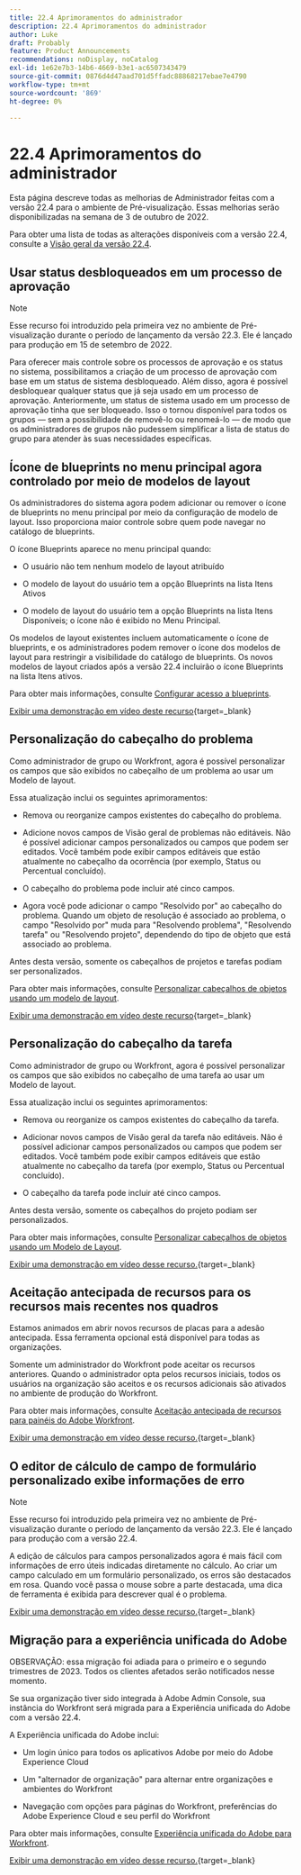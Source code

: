 ```yaml
---
title: 22.4 Aprimoramentos do administrador
description: 22.4 Aprimoramentos do administrador
author: Luke
draft: Probably
feature: Product Announcements
recommendations: noDisplay, noCatalog
exl-id: 1e62e7b3-14b6-4669-b3e1-ac6507343479
source-git-commit: 0876d4d47aad701d5ffadc88868217ebae7e4790
workflow-type: tm+mt
source-wordcount: '869'
ht-degree: 0%

---
```


# 22.4 Aprimoramentos do administrador

Esta página descreve todas as melhorias de Administrador feitas com a versão 22.4 para o ambiente de Pré-visualização. Essas melhorias serão disponibilizadas na semana de 3 de outubro de 2022.

Para obter uma lista de todas as alterações disponíveis com a versão 22.4, consulte a [Visão geral da versão 22.4](/help/quicksilver/product-announcements/product-releases/22.4-release-activity/22-4-release-overview.md).

## Usar status desbloqueados em um processo de aprovação

>[!NOTE]
>
>Esse recurso foi introduzido pela primeira vez no ambiente de Pré-visualização durante o período de lançamento da versão 22.3. Ele é lançado para produção em 15 de setembro de 2022.

Para oferecer mais controle sobre os processos de aprovação e os status no sistema, possibilitamos a criação de um processo de aprovação com base em um status de sistema desbloqueado. Além disso, agora é possível desbloquear qualquer status que já seja usado em um processo de aprovação. Anteriormente, um status de sistema usado em um processo de aprovação tinha que ser bloqueado. Isso o tornou disponível para todos os grupos — sem a possibilidade de removê-lo ou renomeá-lo — de modo que os administradores de grupos não pudessem simplificar a lista de status do grupo para atender às suas necessidades específicas.

## Ícone de blueprints no menu principal agora controlado por meio de modelos de layout

Os administradores do sistema agora podem adicionar ou remover o ícone de blueprints no menu principal por meio da configuração de modelo de layout. Isso proporciona maior controle sobre quem pode navegar no catálogo de blueprints.

O ícone Blueprints aparece no menu principal quando:

* O usuário não tem nenhum modelo de layout atribuído

* O modelo de layout do usuário tem a opção Blueprints na lista Itens Ativos

* O modelo de layout do usuário tem a opção Blueprints na lista Itens Disponíveis; o ícone não é exibido no Menu Principal.

Os modelos de layout existentes incluem automaticamente o ícone de blueprints, e os administradores podem remover o ícone dos modelos de layout para restringir a visibilidade do catálogo de blueprints. Os novos modelos de layout criados após a versão 22.4 incluirão o ícone Blueprints na lista Itens ativos.

Para obter mais informações, consulte [Configurar acesso a blueprints](/help/quicksilver/administration-and-setup/blueprints/configure-access-to-blueprints.md).

[Exibir uma demonstração em vídeo deste recurso](https://video.tv.adobe.com/v/3412382/){target=_blank}

## Personalização do cabeçalho do problema

Como administrador de grupo ou Workfront, agora é possível personalizar os campos que são exibidos no cabeçalho de um problema ao usar um Modelo de layout.

Essa atualização inclui os seguintes aprimoramentos:

* Remova ou reorganize campos existentes do cabeçalho do problema.

* Adicione novos campos de Visão geral de problemas não editáveis. Não é possível adicionar campos personalizados ou campos que podem ser editados. Você também pode exibir campos editáveis que estão atualmente no cabeçalho da ocorrência (por exemplo, Status ou Percentual concluído).

* O cabeçalho do problema pode incluir até cinco campos.

* Agora você pode adicionar o campo &quot;Resolvido por&quot; ao cabeçalho do problema. Quando um objeto de resolução é associado ao problema, o campo &quot;Resolvido por&quot; muda para &quot;Resolvendo problema&quot;, &quot;Resolvendo tarefa&quot; ou &quot;Resolvendo projeto&quot;, dependendo do tipo de objeto que está associado ao problema.

Antes desta versão, somente os cabeçalhos de projetos e tarefas podiam ser personalizados.



Para obter mais informações, consulte [Personalizar cabeçalhos de objetos usando um modelo de layout](/help/quicksilver/administration-and-setup/customize-workfront/use-layout-templates/customize-object-headers.md).

[Exibir uma demonstração em vídeo deste recurso](https://video.tv.adobe.com/v/3412383/){target=_blank}

## Personalização do cabeçalho da tarefa

Como administrador de grupo ou Workfront, agora é possível personalizar os campos que são exibidos no cabeçalho de uma tarefa ao usar um Modelo de layout.

Essa atualização inclui os seguintes aprimoramentos:

* Remova ou reorganize os campos existentes do cabeçalho da tarefa.

* Adicionar novos campos de Visão geral da tarefa não editáveis. Não é possível adicionar campos personalizados ou campos que podem ser editados. Você também pode exibir campos editáveis que estão atualmente no cabeçalho da tarefa (por exemplo, Status ou Percentual concluído).

* O cabeçalho da tarefa pode incluir até cinco campos.

Antes desta versão, somente os cabeçalhos do projeto podiam ser personalizados.

Para obter mais informações, consulte [Personalizar cabeçalhos de objetos usando um Modelo de Layout](/help/quicksilver/administration-and-setup/customize-workfront/use-layout-templates/customize-object-headers.md).

[Exibir uma demonstração em vídeo desse recurso.](https://video.tv.adobe.com/v/3412384/){target=_blank}

## Aceitação antecipada de recursos para os recursos mais recentes nos quadros

Estamos animados em abrir novos recursos de placas para a adesão antecipada. Essa ferramenta opcional está disponível para todas as organizações.

Somente um administrador do Workfront pode aceitar os recursos anteriores. Quando o administrador opta pelos recursos iniciais, todos os usuários na organização são aceitos e os recursos adicionais são ativados no ambiente de produção do Workfront.

Para obter mais informações, consulte [Aceitação antecipada de recursos para painéis do Adobe Workfront](/help/quicksilver/agile/get-started-with-boards/boards-early-feature-opt-in.md).

[Exibir uma demonstração em vídeo desse recurso.](https://video.tv.adobe.com/v/3412386/){target=_blank}

## O editor de cálculo de campo de formulário personalizado exibe informações de erro

>[!NOTE]
>
>Esse recurso foi introduzido pela primeira vez no ambiente de Pré-visualização durante o período de lançamento da versão 22.3. Ele é lançado para produção com a versão 22.4.

A edição de cálculos para campos personalizados agora é mais fácil com informações de erro úteis indicadas diretamente no cálculo. Ao criar um campo calculado em um formulário personalizado, os erros são destacados em rosa. Quando você passa o mouse sobre a parte destacada, uma dica de ferramenta é exibida para descrever qual é o problema.

[Exibir uma demonstração em vídeo desse recurso.](https://video.tv.adobe.com/v/3412387/){target=_blank}

## Migração para a experiência unificada do Adobe

OBSERVAÇÃO: essa migração foi adiada para o primeiro e o segundo trimestres de 2023. Todos os clientes afetados serão notificados nesse momento.

Se sua organização tiver sido integrada à Adobe Admin Console, sua instância do Workfront será migrada para a Experiência unificada do Adobe com a versão 22.4.

A Experiência unificada do Adobe inclui:

* Um login único para todos os aplicativos Adobe por meio do Adobe Experience Cloud

* Um &quot;alternador de organização&quot; para alternar entre organizações e ambientes do Workfront

* Navegação com opções para páginas do Workfront, preferências do Adobe Experience Cloud e seu perfil do Workfront

Para obter mais informações, consulte [Experiência unificada do Adobe para Workfront](/help/quicksilver/workfront-basics/navigate-workfront/workfront-navigation/adobe-unified-experience.md).

[Exibir uma demonstração em vídeo desse recurso.](https://video.tv.adobe.com/v/3412388/){target=_blank}
